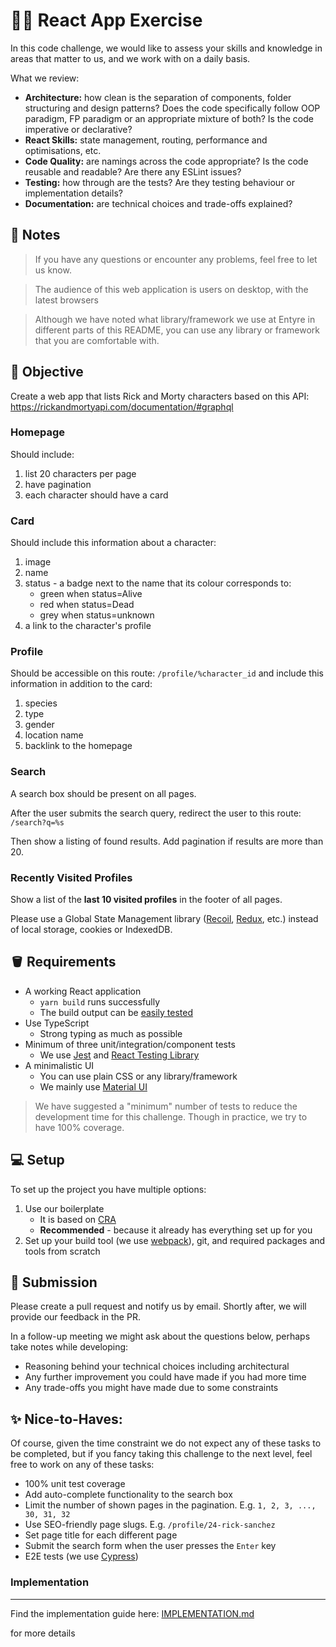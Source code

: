 # 🧑‍💻 React App Exercise

In this code challenge, we would like to assess your skills and knowledge in areas that matter to us, and we work with on a daily basis.

What we review:

-   **Architecture:** how clean is the separation of components, folder structuring and design patterns? Does the code specifically follow OOP paradigm, FP paradigm or an appropriate mixture of both? Is the code imperative or declarative?
-   **React Skills:** state management, routing, performance and optimisations, etc.
-   **Code Quality:** are namings across the code appropriate? Is the code reusable and readable? Are there any ESLint issues?
-   **Testing:** how through are the tests? Are they testing behaviour or implementation details?
-   **Documentation:** are technical choices and trade-offs explained?

## 📝 Notes

> If you have any questions or encounter any problems, feel free to let us know.

> The audience of this web application is users on desktop, with the latest browsers

> Although we have noted what library/framework we use at Entyre in different parts of this README, you can use any library or framework that you are comfortable with.

## 🎯 Objective

Create a web app that lists Rick and Morty characters based on this API: https://rickandmortyapi.com/documentation/#graphql

### Homepage

Should include:

1. list 20 characters per page
2. have pagination
3. each character should have a card

### Card

Should include this information about a character:

1. image
2. name
3. status - a badge next to the name that its colour corresponds to:
    - green when status=Alive
    - red when status=Dead
    - grey when status=unknown
4. a link to the character's profile

### Profile

Should be accessible on this route: `/profile/%character_id` and include this information in addition to the card:

1. species
2. type
3. gender
4. location name
5. backlink to the homepage

### Search

A search box should be present on all pages.

After the user submits the search query, redirect the user to this route: `/search?q=%s`

Then show a listing of found results. Add pagination if results are more than 20.

### Recently Visited Profiles

Show a list of the **last 10 visited profiles** in the footer of all pages.

Please use a Global State Management library ([Recoil](https://recoiljs.org/), [Redux](https://redux.js.org/), etc.) instead of local storage, cookies or IndexedDB.

## 🪣 Requirements

-   A working React application
    -   `yarn build` runs successfully
    -   The build output can be [easily tested](https://www.npmjs.com/package/serve)
-   Use TypeScript
    -   Strong typing as much as possible
-   Minimum of three unit/integration/component tests
    -   We use [Jest](https://jestjs.io/) and [React Testing Library](https://testing-library.com/docs/react-testing-library/intro/)
-   A minimalistic UI
    -   You can use plain CSS or any library/framework
    -   We mainly use [Material UI](https://material-ui.com/)

> We have suggested a "minimum" number of tests to reduce the development time for this challenge. Though in practice, we try to have 100% coverage.

## 💻 Setup

To set up the project you have multiple options:

1. Use our boilerplate
    - It is based on [CRA](https://create-react-app.dev/)
    - **Recommended** - because it already has everything set up for you
2. Set up your build tool (we use [webpack](https://webpack.js.org/)), git, and required packages and tools from scratch

## 💾 Submission

Please create a pull request and notify us by email.
Shortly after, we will provide our feedback in the PR.

In a follow-up meeting we might ask about the questions below, perhaps take notes while developing:

-   Reasoning behind your technical choices including architectural
-   Any further improvement you could have made if you had more time
-   Any trade-offs you might have made due to some constraints

## ✨ Nice-to-Haves:

Of course, given the time constraint we do not expect any of these tasks to be completed, but if you fancy taking this challenge to the next level, feel free to work on any of these tasks:

-   100% unit test coverage
-   Add auto-complete functionality to the search box
-   Limit the number of shown pages in the pagination. E.g. `1, 2, 3, ..., 30, 31, 32`
-   Use SEO-friendly page slugs. E.g. `/profile/24-rick-sanchez`
-   Set page title for each different page
-   Submit the search form when the user presses the `Enter` key
-   E2E tests (we use [Cypress](https://www.cypress.io/))

### Implementation

---

Find the implementation guide here:
[IMPLEMENTATION.md](https://github.com/entyre-hire/react-exercise-divyatiwari5/blob/feature/characters-page/IMPLEMENTATION.md)

for more details